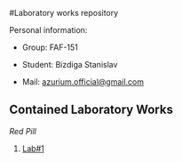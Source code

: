 #Laboratory works repository

Personal information:

- Group: FAF-151

- Student: Bizdiga Stanislav

- Mail: azurium.official@gmail.com

## Contained Laboratory Works

_Red Pill_

1. [Lab#1](https://github.com/StasBizdiga/WP/tree/master/Lab1)
